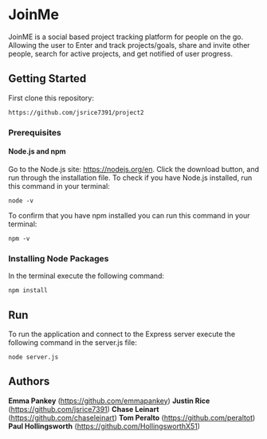 # JoinMe
JoinME is a social based project tracking platform for people on the go.  Allowing the user to Enter and track projects/goals, share and invite other people, search for active projects, and get notified of user progress.
## Getting Started

First clone this repository:

```
https://github.com/jsrice7391/project2
```

### Prerequisites

#### Node.js and npm
Go to the Node.js site: https://nodejs.org/en. Click the download button, and run through the installation file.
To check if you have Node.js installed, run this command in your terminal:
```
node -v
```
To confirm that you have npm installed you can run this command in your terminal:
```
npm -v
```

### Installing Node Packages


In the terminal execute the following command:

```
npm install
```


## Run

To run the application and connect to the Express server execute the following command in the server.js file:

```
node server.js
```

## Authors

**Emma Pankey** (https://github.com/emmapankey)
**Justin Rice** (https://github.com/jsrice7391)
**Chase Leinart** (https://github.com/chaseleinart)
**Tom Peralto** (https://github.com/peraltot)
**Paul Hollingsworth** (https://github.com/HollingsworthX51)
